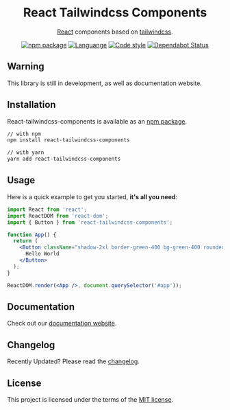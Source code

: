 <h1 align="center">React Tailwindcss Components</h1>
<div align="center">

[React](https://reactjs.org/) components based on [tailwindcss](https://tailwindcss.com/).

[![npm package](https://img.shields.io/badge/npm%40latest-v0.1.7-blue)](https://www.npmjs.com/package/react-tailwindcss-components)
[![Languange](https://img.shields.io/badge/language-typescript-orange)](https://www.typescriptlang.org/)
[![Code style](https://img.shields.io/badge/code_style-prettier-ff69b4.svg)](https://prettier.io)
[![Dependabot Status](https://api.dependabot.com/badges/status?host=github&repo=mui-org/material-ui)](https://dependabot.com)

</div>

## Warning

This library is still in development, as well as documentation website.

## Installation

React-tailwindcss-components is available as an [npm package](https://www.npmjs.com/package/react-tailwindcss-components).

```sh
// with npm
npm install react-tailwindcss-components

// with yarn
yarn add react-tailwindcss-components
```

## Usage

Here is a quick example to get you started, **it's all you need**:

```jsx
import React from 'react';
import ReactDOM from 'react-dom';
import { Button } from 'react-tailwindcss-components';

function App() {
  return (
    <Button className="shadow-2xl border-green-400 bg-green-400 rounded font-bold text-white">
      Hello World
    </Button>
  );
}

ReactDOM.render(<App />, document.querySelector('#app'));
```

## Documentation

Check out our [documentation website](https://smashboy.github.io/react-tailwindcss-components).

## Changelog

Recently Updated?
Please read the [changelog](https://github.com/smashboy/react-tailwindcss-components/releases).

## License

This project is licensed under the terms of the
[MIT license](/LICENSE).
